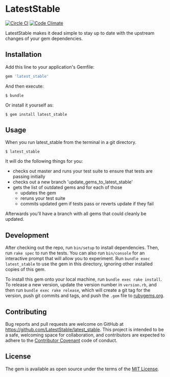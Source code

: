 # LatestStable

[![Circle CI](https://circleci.com/gh/LatestStable/latest_stable/tree/master.svg?style=shield)](https://circleci.com/gh/LatestStable/latest_stable/tree/master)
[![Code Climate](https://codeclimate.com/github/LatestStable/latest_stable/badges/gpa.svg)](https://codeclimate.com/github/LatestStable/latest_stable)

LatestStable makes it dead simple to stay up to date with the upstream changes of your gem dependencies.

## Installation

Add this line to your application's Gemfile:

```ruby
gem 'latest_stable'
```

And then execute:

    $ bundle

Or install it yourself as:

    $ gem install latest_stable

## Usage

When you run latest_stable from the terminal in a git directory.

    $ latest_stable

It will do the following things for you:

* checks out master and runs your test suite to ensure that tests
  are passing initially
* checks out a new branch 'update_gems_to_latest_stable'
* gets the list of outdated gems and for each of those
  * updates the gem
  * reruns your test suite
  * commits updated gem if tests pass or reverts update if they fail

Afterwards you'll have a branch with all gems that could cleanly be updated.

## Development

After checking out the repo, run `bin/setup` to install dependencies. Then, run `rake spec` to run the tests. You can also run `bin/console` for an interactive prompt that will allow you to experiment. Run `bundle exec latest_stable` to use the gem in this directory, ignoring other installed copies of this gem.

To install this gem onto your local machine, run `bundle exec rake install`. To release a new version, update the version number in `version.rb`, and then run `bundle exec rake release`, which will create a git tag for the version, push git commits and tags, and push the `.gem` file to [rubygems.org](https://rubygems.org).

## Contributing

Bug reports and pull requests are welcome on GitHub at https://github.com/LatestStable/latest_stable. This project is intended to be a safe, welcoming space for collaboration, and contributors are expected to adhere to the [Contributor Covenant](contributor-covenant.org) code of conduct.

## License

The gem is available as open source under the terms of the [MIT License](http://opensource.org/licenses/MIT).

